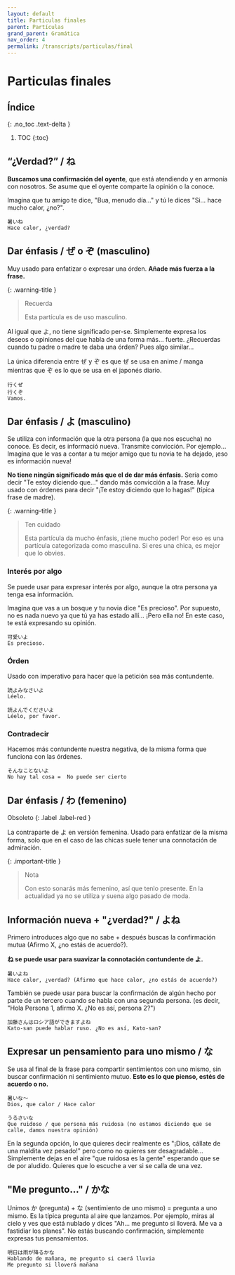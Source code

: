 ```yaml
---
layout: default
title: Particulas finales
parent: Partículas
grand_parent: Gramática
nav_order: 4
permalink: /transcripts/particulas/final
---
```


# Particulas finales

## Índice
{: .no_toc .text-delta }

1. TOC
{:toc}

## “¿Verdad?” / ね

**Buscamos una confirmación del oyente**, que está atendiendo y en armonía con nosotros. Se asume que el oyente comparte la opinión o la conoce.

Imagina que tu amigo te dice, "Bua, menudo día…" y tú le dices "Si… hace mucho calor, ¿no?".

```
暑いね
Hace calor, ¿verdad?
```

## Dar énfasis / ぜ o ぞ (masculino)

Muy usado para enfatizar o expresar una órden. **Añade más fuerza a la frase.**

{: .warning-title }
> Recuerda
>
> Esta partícula es de uso masculino.

Al igual que よ, no tiene significado per-se. Simplemente expresa los deseos o opiniones del que habla de una forma más… fuerte. ¿Recuerdas cuando tu padre o madre te daba una órden? Pues algo similar…

La única diferencia entre ぜ y ぞ es que ぜ se usa en anime / manga mientras que ぞ es lo que se usa en el japonés diario.

```
行くぜ
行くぞ
Vamos.
```

## Dar énfasis / よ (masculino)

Se utiliza con información que la otra persona (la que nos escucha) no conoce. Es decir, es informació nueva. Transmite convicción. Por ejemplo… Imagina que le vas a contar a tu mejor amigo que tu novia te ha dejado, ¡eso es información nueva!

**No tiene ningún significado más que el de dar más énfasis.** Sería como decir "Te estoy diciendo que…" dando más convicción a la frase. Muy usado con órdenes para decir "¡Te estoy diciendo que lo hagas!" (típica frase de madre).

{: .warning-title }
> Ten cuidado
>
> Esta partícula da mucho énfasis, ¡tiene mucho poder! Por eso es una partícula categorizada como masculina. Si eres una chica, es mejor que lo obvies.

### Interés por algo

Se puede usar para expresar interés por algo, aunque la otra persona ya tenga esa información.

Imagina que vas a un bosque y tu novia dice "Es precioso". Por supuesto, no es nada nuevo ya que tú ya has estado allí… ¡Pero ella no! En este caso, te está expresando su opinión.

```
可愛いよ
Es precioso.
```

### Órden

Usado con imperativo para hacer que la petición sea más contundente.

```
読よみなさいよ
Léelo.

読よんでくださいよ
Léelo, por favor.
```

### Contradecir

Hacemos más contundente nuestra negativa, de la misma forma que funciona con las órdenes.

```
そんなことないよ
No hay tal cosa =  No puede ser cierto
```

## Dar énfasis / わ (femenino)

Obsoleto
{: .label .label-red }

La contraparte de よ en versión femenina. Usado para enfatizar de la misma forma, solo que en el caso de las chicas suele tener una connotación de admiración.

{: .important-title }
> Nota
>
> Con esto sonarás más femenino, así que tenlo presente. En la actualidad ya no se utiliza y suena algo pasado de moda.

## Información nueva + "¿verdad?" / よね

Primero introduces algo que no sabe + después buscas la confirmación mutua (Afirmo X, ¿no estás de acuerdo?).

**ね se puede usar para suavizar la connotación contundente de よ.**

```
暑いよね
Hace calor, ¿verdad? (Afirmo que hace calor, ¿no estás de acuerdo?)
```

También se puede usar para buscar la confirmación de algún hecho por parte de un tercero cuando se habla con una segunda persona. (es decir, "Hola Persona 1, afirmo X. ¿No es así, persona 2?")

```
加藤さんはロシア語ができますよね
Kato-san puede hablar ruso. ¿No es así, Kato-san?
```

## Expresar un pensamiento para uno mismo / な

Se usa al final de la frase para compartir sentimientos con uno mismo, sin buscar confirmación ni sentimiento mutuo. **Esto es lo que pienso, estés de acuerdo o no.**

```
暑いな〜
Dios, que calor / Hace calor

うるさいな
Que ruidoso / que persona más ruidosa (no estamos diciendo que se calle, damos nuestra opinión)
```

En la segunda opción, lo que quieres decir realmente es "¡Dios, cállate de una maldita vez pesado!" pero como no quieres ser desagradable… Simplemente dejas en el aire "que ruidosa es la gente" esperando que se de por aludido. Quieres que lo escuche a ver si se calla de una vez.

## "Me pregunto…" / かな

Unimos か (pregunta) + な (sentimiento de uno mismo) = pregunta a uno mismo. Es la típica pregunta al aire que lanzamos. Por ejemplo, miras al cielo y ves que está nublado y dices "Ah… me pregunto si lloverá. Me va a fastidiar los planes". No estás buscando confirmación, simplemente expresas tus pensamientos.

```
明日は雨が降るかな
Hablando de mañana, me pregunto si caerá lluvia
Me pregunto si lloverá mañana
```